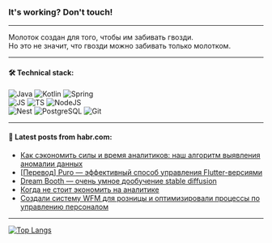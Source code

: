 ### It's working? Don't touch!

---
Молоток создан для того, чтобы им забивать гвозди. <br>
Но это не значит, что гвозди можно забивать только молотком.

---

#### 🛠️ Technical stack:

![Java](https://img.shields.io/badge/Java-informational?logo=Oracle&style=flat&logoColor=white&color=FF4500)
![Kotlin](https://img.shields.io/badge/Kotlin-informational?logo=Kotlin&style=flat&logoColor=white&color=774D97)
![Spring](https://img.shields.io/badge/SpringBoot-informational?logo=SpringBoot&style=flat&logoColor=white&color=6DB33F) <br>
![JS](https://img.shields.io/badge/JS-informational?logo=javaScript&style=flat&logoColor=black&color=F7Df1E)
![TS](https://img.shields.io/badge/TypeScript-informational?logo=typeScript&style=flat&logoColor=black&color=0667A8)
![NodeJS](https://img.shields.io/badge/NodeJS-informational?logo=node.js&style=flat&logoColor=white&color=70A760) <br>
![Nest](https://img.shields.io/badge/NestJS-informational?logo=NestJS&style=flat&logoColor=white&color=E0234E)
![PostgreSQL](https://img.shields.io/badge/PostgreSQL-informational?logo=PostgreSQL&style=flat&logoColor=white&color=DAA520)
![Git](https://img.shields.io/badge/Git-informational?logo=git&style=flat&logoColor=white&color=778899)

___

#### 💬 Latest posts from habr.com:

<!-- BLOG-POST-LIST:START -->
- [Как сэкономить силы и время аналитиков: наш алгоритм выявления аномалии данных](https://habr.com/ru/companies/sbermarket/articles/760818/?utm_source=habrahabr&utm_medium=rss&utm_campaign=760818)
- [[Перевод] Puro — эффективный способ управления Flutter-версиями](https://habr.com/ru/articles/760966/?utm_source=habrahabr&utm_medium=rss&utm_campaign=760966)
- [Dream Booth — очень умное дообучение stable diffusion](https://habr.com/ru/articles/760920/?utm_source=habrahabr&utm_medium=rss&utm_campaign=760920)
- [Когда не стоит экономить на аналитике](https://habr.com/ru/companies/simbirsoft/articles/760224/?utm_source=habrahabr&utm_medium=rss&utm_campaign=760224)
- [Создали систему WFM для розницы и оптимизировали процессы по управлению персоналом](https://habr.com/ru/companies/tele2/articles/760782/?utm_source=habrahabr&utm_medium=rss&utm_campaign=760782)
<!-- BLOG-POST-LIST:END -->

---
[![Top Langs](https://github-readme-stats-git-master-advtsetting-gmailcom.vercel.app/api/top-langs/?username=zloylis&langs_count=10&hide_title=false&title_color=e6edf3&size_weight=0.5&count_weight=0.5&layout=compact&hide_border=true&theme=dracula)](https://github.com/zloylis)

<!-- ![GitHub stats](https://github-readme-stats-git-master-advtsetting-gmailcom.vercel.app/api?username=zloylis&show_icons=true&hide_border=true&theme=dracula&hide_title=true&include_all_commits=true&count_private=true&hide=contribs&hide_rank=true) -->

